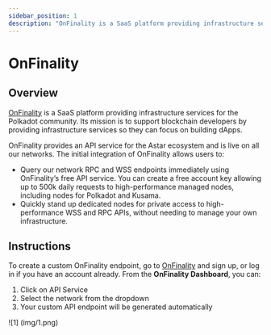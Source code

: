 ```yaml
---
sidebar_position: 1
description: "OnFinality is a SaaS platform providing infrastructure services for the Polkadot community. Its mission is to support blockchain developers of all shapes and sizes by providing infrastructure services so they can focus on building the next dApp."
---
```


# OnFinality

## Overview

[OnFinality] is a SaaS platform providing infrastructure services for the Polkadot community. Its mission is to support blockchain developers by providing infrastructure services so they can focus on building dApps.

OnFinality provides an API service for the Astar ecosystem and is live on all our networks. The initial integration of OnFinality allows users to:

- Query our network RPC and WSS endpoints immediately using OnFinality’s free API service. You can create a free account key allowing up to 500k daily requests to high-performance managed nodes, including nodes for Polkadot and Kusama.
- Quickly stand up dedicated nodes for private access to high-performance WSS and RPC APIs, without needing to manage your own infrastructure.

## Instructions

To create a custom OnFinality endpoint, go to [OnFinality] and sign up, or log in if you have an account already. From the **OnFinality Dashboard**, you can:

1. Click on API Service
2. Select the network from the dropdown
3. Your custom API endpoint will be generated automatically

![1] (img/1.png)

[OnFinality]: https://onfinality.io/

